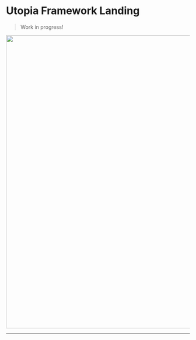 # Utopia Framework Landing

> Work in progress!

[<img src="https://d13yacurqjgara.cloudfront.net/users/17725/screenshots/3014237/utopia-landing.png" width="800" />](https://dribbble.com/shots/3014237-Utopia-Framework-Landing)

---
